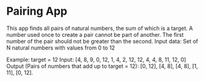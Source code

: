 # Pairing App
This app finds all pairs of natural numbers, the sum of which is a target. A number used once to create a pair cannot be part of another.
The first number of the pair should not be greater than the second. 
Input data: Set of N natural numbers with values from 0 to 12

Example:
target = 12
Input:
[4, 8, 9, 0, 12, 1, 4, 2, 12, 12, 4, 4, 8, 11, 12, 0]
Output (Pairs of numbers that add up to target = 12):
[0, 12], [4, 8], [4, 8], [1, 11], [0, 12].
